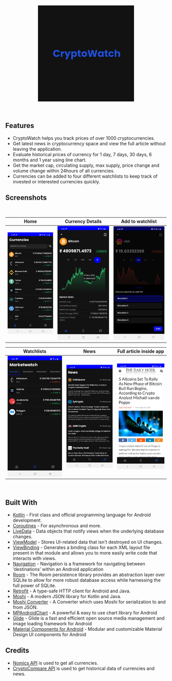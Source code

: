 <br/>
  <p align="center"><img src="screenshots/launcher_icon.jpg" height="300" /></p>
<br/>

## Features
- CryptoWatch helps you track prices of over 1000 cryptocurrencies.
- Get latest news in cryptocurrency space and view the full article without leaving the application.
- Evaluate historical prices of currency for 1 day, 7 days, 30 days, 6 months and 1 year using line chart.
- Get the market cap, circulating supply, max supply, price change and volume change within 24hours of all currencies.
- Currencies can be added to four different watchlists to keep track of invested or interested currencies quickly.

## Screenshots
</br>
  
|   Home   |   Currency Details    |   Add to watchlist  
|---	|---	|---
|  ![](https://github.com/jaym21/CryptoWatch/blob/main/screenshots/screenshot1.jpg)    |  ![](https://github.com/jaym21/CryptoWatch/blob/main/screenshots/screenshot2.jpg)    |   ![](https://github.com/jaym21/CryptoWatch/blob/main/screenshots/screenshot3.jpg)    

|   Watchlists   |  News   |   Full article inside app 
|---	|---	|---
|  ![](https://github.com/jaym21/CryptoWatch/blob/main/screenshots/screenshot4.jpg)    |  ![](https://github.com/jaym21/CryptoWatch/blob/main/screenshots/screenshot5.jpg)    |   ![](https://github.com/jaym21/CryptoWatch/blob/main/screenshots/screenshot6.jpg)  

</br>

## Built With
- [Kotlin](https://kotlinlang.org/) - First class and official programming language for Android development.
- [Coroutines](https://kotlinlang.org/docs/reference/coroutines-overview.html) - For asynchronous and more.
- [LiveData](https://developer.android.com/topic/libraries/architecture/livedata) - Data objects that notify views when the underlying database changes.
- [ViewModel](https://developer.android.com/topic/libraries/architecture/viewmodel) - Stores UI-related data that isn't destroyed on UI changes.
- [ViewBinding](https://developer.android.com/topic/libraries/view-binding) - Generates a binding class for each XML layout file present in that module and allows you to more easily write code that interacts with views.
- [Navigation](https://developer.android.com/guide/navigation/navigation-getting-started) - Navigation is a framework for navigating between ‘destinations’ within an Android application
- [Room](https://developer.android.com/jetpack/androidx/releases/room) - The Room persistence library provides an abstraction layer over SQLite to allow for more robust database access while harnessing the full power of SQLite. 
- [Retrofit](https://square.github.io/retrofit/) - A type-safe HTTP client for Android and Java.
- [Moshi](https://github.com/square/moshi) - A modern JSON library for Kotlin and Java.
- [Moshi Converter](https://github.com/square/retrofit/tree/master/retrofit-converters/moshi) - A Converter which uses Moshi for serialization to and from JSON.
- [MPAndroidChart](https://github.com/PhilJay/MPAndroidChart) - A powerful & easy to use chart library for Android
- [Glide](https://github.com/bumptech/glide) - Glide is a fast and efficient open source media management and image loading framework for Android
- [Material Components for Android](https://github.com/material-components/material-components-android) - Modular and customizable Material Design UI components for Android

## Credits
- [Nomics API](https://p.nomics.com/cryptocurrency-bitcoin-api) is used to get all currencies.
- [CryptoCompare API](https://min-api.cryptocompare.com/) is used to get historical data of currencies and news.

